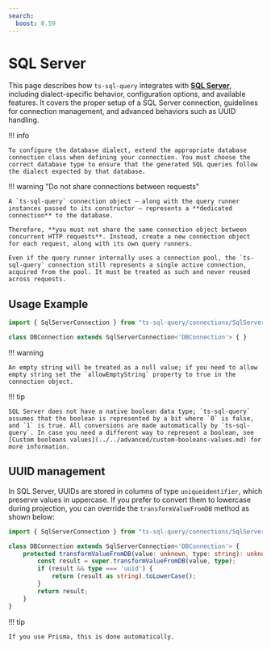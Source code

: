 ```yaml
---
search:
  boost: 0.59
---
```

# SQL Server

This page describes how `ts-sql-query` integrates with **[SQL Server](https://www.microsoft.com/en/sql-server)**, including dialect-specific behavior, configuration options, and available features. It covers the proper setup of a SQL Server connection, guidelines for connection management, and advanced behaviors such as UUID handling.

!!! info

    To configure the database dialect, extend the appropriate database connection class when defining your connection. You must choose the correct database type to ensure that the generated SQL queries follow the dialect expected by that database.

!!! warning "Do not share connections between requests"

    A `ts-sql-query` connection object — along with the query runner instances passed to its constructor — represents a **dedicated connection** to the database.

    Therefore, **you must not share the same connection object between concurrent HTTP requests**. Instead, create a new connection object for each request, along with its own query runners.

    Even if the query runner internally uses a connection pool, the `ts-sql-query` connection still represents a single active connection, acquired from the pool. It must be treated as such and never reused across requests.

## Usage Example

```ts
import { SqlServerConnection } from "ts-sql-query/connections/SqlServerConnection";

class DBConnection extends SqlServerConnection<'DBConnection'> { }
```

!!! warning

    An empty string will be treated as a null value; if you need to allow empty string set the `allowEmptyString` property to true in the connection object.

!!! tip

    SQL Server does not have a native boolean data type; `ts-sql-query` assumes that the boolean is represented by a bit where `0` is false, and `1` is true. All conversions are made automatically by `ts-sql-query`. In case you need a different way to represent a boolean, see [Custom booleans values](../../advanced/custom-booleans-values.md) for more information.

## UUID management

In SQL Server, UUIDs are stored in columns of type `uniqueidentifier`, which preserve values in uppercase. If you prefer to convert them to lowercase during projection, you can override the `transformValueFromDB` method as shown below:

```ts
import { SqlServerConnection } from "ts-sql-query/connections/SqlServerConnection";

class DBConnection extends SqlServerConnection<'DBConnection'> { 
    protected transformValueFromDB(value: unknown, type: string): unknown {
        const result = super.transformValueFromDB(value, type);
        if (result && type === 'uuid') {
            return (result as string).toLowerCase();
        }
        return result;
    }
}
```

!!! tip

    If you use Prisma, this is done automatically.
